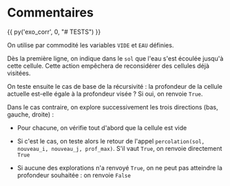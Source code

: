 # Commentaires

{{ py('exo_corr', 0, "# TESTS") }}

On utilise par commodité les variables `VIDE` et `EAU` définies.

Dès la première ligne, on indique dans le `sol` que l'eau s'est écoulée jusqu'à cette cellule. Cette action empêchera de reconsidérer des cellules déjà visitées.

On teste ensuite le cas de base de la récursivité : la profondeur de la cellule actuelle est-elle égale à la profondeur visée ? Si oui, on renvoie `True`.

Dans le cas contraire, on explore successivement les trois directions (bas, gauche, droite) :

* Pour chacune, on vérifie tout d'abord que la cellule est vide

* Si c'est le cas, on teste alors le retour de l'appel `percolation(sol, nouveau_i, nouveau_j, prof_max)`. S'il vaut `True`, on renvoie directement `True`

* Si aucune des explorations n'a renvoyé `True`, on ne peut pas atteindre la profondeur souhaitée : on renvoie `False`

